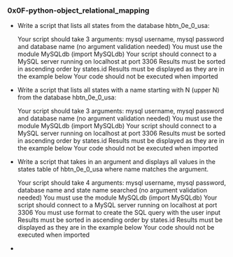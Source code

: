 ### 0x0F-python-object_relational_mapping

- Write a script that lists all states from the database hbtn_0e_0_usa:

  Your script should take 3 arguments: mysql username, mysql
  password and database name (no argument validation needed)
  You must use the module MySQLdb (import MySQLdb)
  Your script should connect to a MySQL server running on localhost
  at port 3306
  Results must be sorted in ascending order by states.id
  Results must be displayed as they are in the example below
  Your code should not be executed when imported

- Write a script that lists all states with a name starting
  with N (upper N) from the database hbtn_0e_0_usa:

  Your script should take 3 arguments: mysql username,
  mysql password and database name (no argument validation needed)
  You must use the module MySQLdb (import MySQLdb)
  Your script should connect to a MySQL server running on
  localhost at port 3306
  Results must be sorted in ascending order by states.id
  Results must be displayed as they are in the example below
  Your code should not be executed when imported

- Write a script that takes in an argument and displays all
  values in the states table of hbtn_0e_0_usa where name matches
  the argument.

  Your script should take 4 arguments: mysql username,
  mysql password, database name and state name searched
  (no argument validation needed)
  You must use the module MySQLdb (import MySQLdb)
  Your script should connect to a MySQL server running on
  localhost at port 3306
  You must use format to create the SQL query with the user input
  Results must be sorted in ascending order by states.id
  Results must be displayed as they are in the example below
  Your code should not be executed when imported

- 
